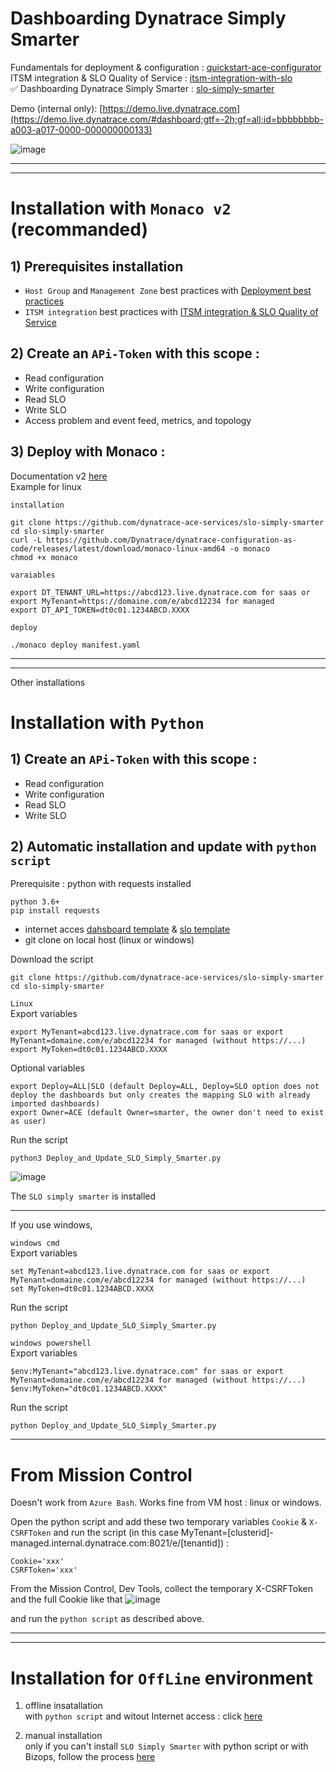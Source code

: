 # Dashboarding Dynatrace Simply Smarter

Fundamentals for deployment & configuration : [quickstart-ace-configurator](https://github.com/dynatrace-ace-services/quickstart-ace-configurator#readme)  
ITSM integration & SLO Quality of Service : [itsm-integration-with-slo](https://github.com/dynatrace-ace-services/itsm-integration-with-slo#readme)  
✅ Dashboarding Dynatrace Simply Smarter : [slo-simply-smarter](https://github.com/dynatrace-ace-services/slo-simply-smarter#readme)  

Demo (internal only): [https://demo.live.dynatrace.com](https://demo.live.dynatrace.com/#dashboard;gtf=-2h;gf=all;id=bbbbbbbb-a003-a017-0000-000000000133)

![image](https://user-images.githubusercontent.com/40337213/217482105-8ad929a7-ce7a-4a7e-b0c4-026886851441.png)

---
---

# Installation with `Monaco v2` (recommanded)

## 1) Prerequisites installation

- `Host Group` and `Management Zone` best practices with [Deployment best practices](https://github.com/dynatrace-ace-services/quickstart-ace-configurator)
- `ITSM integration` best practices with [ITSM integration & SLO Quality of Service](https://github.com/dynatrace-ace-services/easy-itsm-integration/blob/main/Readme.md)


## 2) Create an `APi-Token` with this scope :

 - Read configuration 
 - Write configuration
 - Read SLO
 - Write SLO
 - Access problem and event feed, metrics, and topology


## 3) Deploy with Monaco :

Documentation v2 [here](https://www.dynatrace.com/support/help/manage/configuration-as-code)  
Example for linux 

`installation`  
 
    git clone https://github.com/dynatrace-ace-services/slo-simply-smarter
    cd slo-simply-smarter
    curl -L https://github.com/Dynatrace/dynatrace-configuration-as-code/releases/latest/download/monaco-linux-amd64 -o monaco
    chmod +x monaco
       
`varaiables`

    export DT_TENANT_URL=https://abcd123.live.dynatrace.com for saas or export MyTenant=https://domaine.com/e/abcd12234 for managed 
    export DT_API_TOKEN=dt0c01.1234ABCD.XXXX
       
`deploy`

    ./monaco deploy manifest.yaml

---
---
Other installations

# Installation with `Python`

## 1) Create an `APi-Token` with this scope :

 - Read configuration 
 - Write configuration
 - Read SLO
 - Write SLO

## 2) Automatic installation and update with `python script`
Prerequisite : python with requests installed 
 
    python 3.6+
    pip install requests
    
+ internet acces [dahsboard template](https://github.com/JLLormeau/dynatrace_template_fr) & [slo template](https://github.com/dynatrace-ace-services/slo-simply-smarter/tree/main/SLOSimplySmarter/slo)
+ git clone on local host (linux or windows)
  
Download the script

    git clone https://github.com/dynatrace-ace-services/slo-simply-smarter
    cd slo-simply-smarter

`Linux`  
Export variables
     
    export MyTenant=abcd123.live.dynatrace.com for saas or export MyTenant=domaine.com/e/abcd12234 for managed (without https://...)
    export MyToken=dt0c01.1234ABCD.XXXX
    
Optional variables

    export Deploy=ALL|SLO (default Deploy=ALL, Deploy=SLO option does not deploy the dashboards but only creates the mapping SLO with already imported dashboards)
    export Owner=ACE (default Owner=smarter, the owner don't need to exist as user)
    
Run the script 

    python3 Deploy_and_Update_SLO_Simply_Smarter.py
    
   ![image](https://user-images.githubusercontent.com/40337213/211930107-21d89c32-55fa-4dfb-a36d-6ce6b1182ffb.png)  
  
 The `SLO simply smarter` is installed 
 
 ---
 
If you use windows, 

`windows cmd`  
Export variables
     
    set MyTenant=abcd123.live.dynatrace.com for saas or export MyTenant=domaine.com/e/abcd12234 for managed (without https://...)
    set MyToken=dt0c01.1234ABCD.XXXX
    
Run the script 

    python Deploy_and_Update_SLO_Simply_Smarter.py
    
`windows powershell`  
Export variables
     
    $env:MyTenant="abcd123.live.dynatrace.com" for saas or export MyTenant=domaine.com/e/abcd12234 for managed (without https://...)
    $env:MyToken="dt0c01.1234ABCD.XXXX"
    
Run the script 

    python Deploy_and_Update_SLO_Simply_Smarter.py

 ---
 
# From Mission Control 
Doesn't work from `Azure Bash`. Works fine from VM host : linux or windows.  

Open the python script and add these two temporary variables `Cookie` & `X-CSRFToken` and run the script (in this case MyTenant=[clusterid]-managed.internal.dynatrace.com:8021/e/[tenantid])  :  
 
    Cookie='xxx'
    CSRFToken='xxx'
    
From the Mission Control, Dev Tools, collect the temporary X-CSRFToken and the full Cookie like that 
![image](https://user-images.githubusercontent.com/40337213/213934116-62c8eb34-241b-44e3-870b-ea7b0a5b47be.png)

and run the `python script` as described above.

---
---

# Installation for `OffLine` environment

1) offline insatallation   
with `python script` and witout Internet access : click [here](https://github.com/JLLormeau/slo_simply_smarter_offline)

2) manual installation  
only if you can't install `SLO Simply Smarter` with python script or with Bizops, follow the process [here](https://github.com/JLLormeau/slo_simply_smarter_offline/blob/main/Import_Dynatrace_Simply_Smarter_for_OffLine_environment.pdf)



